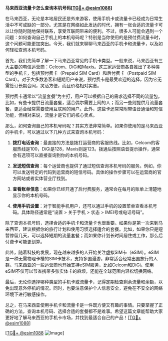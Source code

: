 **马来西亚流量卡怎么查询本机号码[[TG💪+ @esim1088](https://t.me/s/esim1088)]**

在马来西亚，无论是本地居民还是外来游客，使用手机卡或流量卡已经成为日常生活中不可或缺的一部分。尤其是在网络如此发达的时代，拥有一张合适的流量卡可以让你随时随地保持联系，享受互联网带来的便利。不过，很多人可能会遇到一个问题：如何查询自己手机上的本机号码呢？特别是当你使用的是预付费流量卡时，这个问题可能更加突出。今天，我们就来聊聊马来西亚的手机卡和流量卡，以及如何轻松查询本机号码。

首先，我们先简单了解一下马来西亚常见的手机卡类型。一般来说，马来西亚有三大主要的电信运营商：Celcom、DiGi和Maxis。这三家运营商各自推出了多种类型的手机卡，包括预付费卡（Prepaid SIM Card）和后付费卡（Postpaid SIM Card）。对于大多数游客和短期用户来说，预付费卡是最受欢迎的选择，因为它无需签订长期合同，灵活方便，而且价格相对实惠。

预付费卡通常以“流量套餐”为主打，用户可以根据自己的需求选择不同的流量包。比如，有些卡提供日流量套餐，适合偶尔需要上网的人；而另一些则提供月流量套餐，更适合经常需要使用互联网的用户。此外，这些卡还常常附带语音通话和短信功能，但相对来说，流量才是它们的核心卖点。

那么，如何查询自己的本机号码呢？其实方法非常简单。如果你使用的是马来西亚的手机卡，可以通过以下几种方式来查询本机号码：

1. **拨打电话查询**：最直接的方法是拨打运营商的客服热线。比如，Celcom的客服热线是100，DiGi是128，Maxis则是123。拨通后按照语音提示操作，通常会有选项可以直接查询到你的本机号码。

2. **发送短信查询**：每个运营商也提供了通过短信查询本机号码的服务。例如，你可以发送特定的代码到运营商的短信号码。具体的操作步骤可以在运营商的官方网站或者实体营业厅找到。

3. **查看账单信息**：如果你已经开通了后付费服务，通常会在每月的账单上清楚地显示你的本机号码。

4. **使用手机设置**：对于智能手机用户，还可以通过手机的设置菜单查看本机号码。具体路径通常是“设置 > 关于手机 > 状态 > IMEI号或电话号码”。

除了查询本机号码，选择合适的手机卡和流量卡也很重要。如果你是第一次来到马来西亚，建议根据你的旅行计划和使用习惯选择适合的套餐。比如，如果你只是短暂停留几天，可以选择短期的流量套餐；而如果你计划长时间居住或工作，那么后付费卡可能更划算。

此外，随着科技的发展，现在越来越多的人开始关注虚拟SIM卡（eSIM）。eSIM是一种无需物理卡槽的SIM卡技术，支持多国漫游，非常适合经常出国旅行的人群。马来西亚的一些运营商也开始支持eSIM服务，比如Celcom和DiGi。使用eSIM不仅可以节省携带多张实体卡的麻烦，还能在全球范围内轻松切换网络。

最后，无论你选择哪种类型的手机卡或流量卡，记得定期检查剩余流量和余额，以免出现意外停机的情况。同时，也要注意保护个人信息安全，避免在不安全的网络环境下进行敏感操作。

总之，在马来西亚使用手机卡和流量卡是一件既方便又有趣的事情。只要掌握了正确的方法，查询本机号码、选择合适的套餐都不是难事。希望这篇文章能帮助大家更好地了解马来西亚的手机卡市场，并找到最适合自己的产品！[[TG💪+ @esim1088](https://t.me/s/esim1088)]

[[TG💪+ @esim1088](https://t.me/s/esim1088) ![Image](https://i.postimg.cc/4NQfJmqS/Snipaste-2025-05-13-00-14-12.png)]